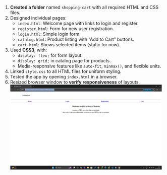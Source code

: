 1. **Created a folder** named `shopping-cart` with all required HTML and CSS files.
2. Designed individual pages:
   - `index.html`: Welcome page with links to login and register.
   - `register.html`: Form for new user registration.
   - `login.html`: Simple login form.
   - `catalog.html`: Product listing with “Add to Cart” buttons.
   - `cart.html`: Shows selected items (static for now).
3. Used **CSS3**, with:
   - `display: flex;` for form layout.
   - `display: grid;` in catalog page for products.
   - Media-responsive features like `auto-fit`, `minmax()`, and flexible units.
4. Linked `style.css` to all HTML files for uniform styling.
5. Tested the app by opening `index.html` in a browser.
6. Resized browser window to **verify responsiveness** of layouts.
![alt text](image.png)
